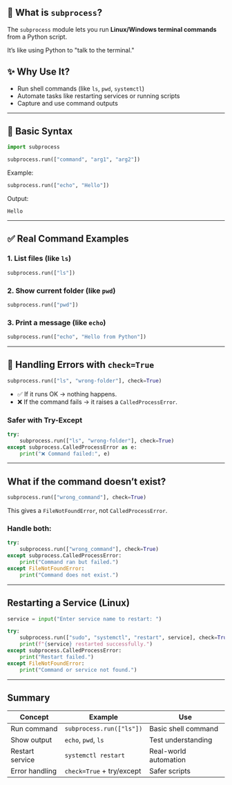 
## 📌 What is `subprocess`?

The `subprocess` module lets you run **Linux/Windows terminal commands** from a Python script.

It’s like using Python to "talk to the terminal."

## ✨ Why Use It?

- Run shell commands (like `ls`, `pwd`, `systemctl`)
- Automate tasks like restarting services or running scripts
- Capture and use command outputs

---

## 🔧 Basic Syntax

```python
import subprocess

subprocess.run(["command", "arg1", "arg2"])
````

Example:

```python
subprocess.run(["echo", "Hello"])
```

Output:

```
Hello
```

---

## ✅ Real Command Examples

### 1. List files (like `ls`)

```python
subprocess.run(["ls"])
```

### 2. Show current folder (like `pwd`)

```python
subprocess.run(["pwd"])
```

### 3. Print a message (like `echo`)

```python
subprocess.run(["echo", "Hello from Python"])
```

---

## 🚨 Handling Errors with `check=True`

```python
subprocess.run(["ls", "wrong-folder"], check=True)
```

* ✅ If it runs OK → nothing happens.
* ❌ If the command fails → it raises a `CalledProcessError`.

###  Safer with Try-Except

```python
try:
    subprocess.run(["ls", "wrong-folder"], check=True)
except subprocess.CalledProcessError as e:
    print("❌ Command failed:", e)
```

---

##  What if the command doesn’t exist?

```python
subprocess.run(["wrong_command"], check=True)
```

This gives a `FileNotFoundError`, not `CalledProcessError`.

### Handle both:

```python
try:
    subprocess.run(["wrong_command"], check=True)
except subprocess.CalledProcessError:
    print("Command ran but failed.")
except FileNotFoundError:
    print("Command does not exist.")
```

---

##  Restarting a Service (Linux)

```python
service = input("Enter service name to restart: ")

try:
    subprocess.run(["sudo", "systemctl", "restart", service], check=True)
    print(f"{service} restarted successfully.")
except subprocess.CalledProcessError:
    print("Restart failed.")
except FileNotFoundError:
    print("Command or service not found.")
```

---

## Summary

| Concept         | Example                   | Use                   |
| --------------- | ------------------------- | --------------------- |
| Run command     | `subprocess.run(["ls"])`  | Basic shell command   |
| Show output     | `echo`, `pwd`, `ls`       | Test understanding    |
| Restart service | `systemctl restart`       | Real-world automation |
| Error handling  | `check=True` + try/except | Safer scripts         |






